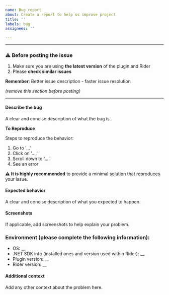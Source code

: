 ```yaml
---
name: Bug report
about: Create a report to help us improve project
title: ''
labels: bug
assignees: ''

---
```


---

### :warning: Before posting the issue

1. Make sure you are using **the latest version** of the plugin and Rider
2. Please **check similar issues**

**Remember**: Better issue description - faster issue resolution

_(remove this section before posting)_

---

#### Describe the bug

A clear and concise description of what the bug is.

**To Reproduce**

Steps to reproduce the behavior:
1. Go to '...'
2. Click on '....'
3. Scroll down to '....'
4. See an error

:warning: **It is highly recommended** to provide a minimal solution that reproduces your issue.

#### Expected behavior

A clear and concise description of what you expected to happen.

#### Screenshots

If applicable, add screenshots to help explain your problem.

### Environment (please complete the following information):

- OS: __
- .NET SDK info (installed ones and version used within Rider): __
- Plugin version: __
- Rider version: __

#### Additional context

Add any other context about the problem here.
